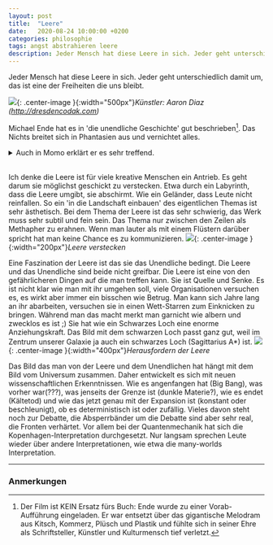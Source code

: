 ```yaml
---
layout: post
title:  "Leere"
date:   2020-08-24 10:00:00 +0200
categories: philosophie
tags: angst abstrahieren leere
description: Jeder Mensch hat diese Leere in sich. Jeder geht unterschiedlich damit um, das ist eine der Freiheiten die uns bleibt.
---
```


Jeder Mensch hat diese Leere in sich. Jeder geht unterschiedlich damit um, das ist eine der Freiheiten die uns bleibt.

![]({{'/assets/images/leere.jpg'}}){: .center-image }{:width="500px"}*Künstler: Aaron Diaz (http://dresdencodak.com)*

Michael Ende hat es in 'die unendliche Geschichte' gut beschrieben[^1]. Das Nichts breitet sich in Phantasien aus und vernichtet alles. 

[^1]: Der Film ist KEIN Ersatz fürs Buch: Ende wurde zu einer Vorab-Aufführung eingeladen. Er war entsetzt über das gigantische Melodram aus Kitsch, Kommerz, Plüsch und Plastik und fühlte sich in seiner Ehre als Schriftsteller, Künstler und Kulturmensch tief verletzt.

<details>
<summary>Auch in Momo erklärt er es sehr treffend.</summary>
Am Anfang merkt man noch nicht viel davon. Man hat eines Tages keine Lust mehr irgendetwas zu tun. Nichts interessiert einen, man ödet sich. Aber diese Unlust verschwindet nicht wieder, sondern sie bleibt und nimmt langsam immer mehr zu. Sie wird schlimmer von Tag zu Tag, von Woche zu Woche. Man fühlt sich immer missmutiger, immer leerer im Innern, immer unzufriedener mit sich und der Welt. Dann hört nach und nach sogar dieses Gefühl auf und man fühlt gar nichts mehr. Man wird ganz gleichgültig und grau, die ganze Welt kommt einem fremd vor und geht einen nichts mehr an. Es gibt keinen Zorn mehr und keine Begeisterung, man kann sich nicht mehr freuen und nicht mehr trauern, man verlernt das Lachen und das Weinen. Dann ist es kalt geworden in einem und man kann nichts und niemand mehr lieb haben. Wenn es einmal so weit gekommen ist, dann ist die Krankheit unheilbar. Es gibt keine Rückkehr mehr. Man hastet mit leerem, grauem Gesicht umher, man ist genauso geworden wie die grauen Herren selbst. Ja, dann ist man einer der ihren. Diese Krankheit heißt: die tödliche Langeweile.
<br><br>
Die Stelle wurde auch auf geniale Art und Weise von Tua gesampelt (https://www.youtube.com/watch?v=2Wkpurnkf8I)
</details>
<br>

Ich denke die Leere ist für viele kreative Menschen ein Antrieb. Es geht darum sie möglichst geschickt zu verstecken. Etwa durch ein Labyrinth, dass die Leere umgibt, sie abschirmt. Wie ein Geländer, dass Leute nicht reinfallen. So ein 'in die Landschaft einbauen' des eigentlichen Themas ist sehr ästhetisch. Bei dem Thema der Leere ist das sehr schwierig, das Werk muss sehr subtil und fein sein. Das Thema nur zwischen den Zeilen als Methapher zu erahnen. Wenn man lauter als mit einem Flüstern darüber spricht hat man keine Chance es zu kommunizieren.
![]({{'/assets/images/leere_versteckt.jpg'}}){: .center-image }{:width="200px"}*Leere verstecken*

Eine Faszination der Leere ist das sie das Unendliche bedingt. Die Leere und das Unendliche sind beide nicht greifbar. Die Leere ist eine von den gefährlicheren Dingen auf die man treffen kann. Sie ist Quelle und Senke. Es ist nicht klar wie man mit ihr umgehen soll, viele Organisationen versuchen es, es wirkt aber immer ein bisschen wie Betrug. Man kann sich Jahre lang an ihr abarbeiten, versuchen sie in einen Wett-Starren zum Einknicken zu bringen. Während man das macht merkt man garnicht wie albern und zwecklos es ist ;) Sie hat wie ein Schwarzes Loch eine enorme Anziehungskraft. Das Bild mit dem schwarzen Loch passt ganz gut, weil im Zentrum unserer Galaxie ja auch ein schwarzes Loch (Sagittarius A\*) ist. 
![]({{'/assets/images/leere_search.jpg'}}){: .center-image }{:width="400px"}*Herausfordern der Leere*

Das Bild das man von der Leere und dem Unendlichen hat hängt mit dem Bild vom Universum zusammen. Daher entwickelt es sich mit neuen wissenschaftlichen Erkenntnissen. Wie es angenfangen hat (Big Bang), was vorher war(???), was jenseits der Grenze ist (dunkle Materie?), wie es endet (Kältetod) und wie das jetzt genau mit der Expansion ist (konstant oder beschleunigt), ob es deterministisch ist oder zufällig. Vieles davon steht noch zur Debatte, die Absperrbänder um die Debatte sind aber sehr real, die Fronten verhärtet. Vor allem bei der Quantenmechanik hat sich die Kopenhagen-Interpretation durchgesetzt. Nur langsam sprechen Leute wieder über andere Interpretationen, wie etwa die many-worlds Interpretation.

------------------------
### Anmerkungen
















